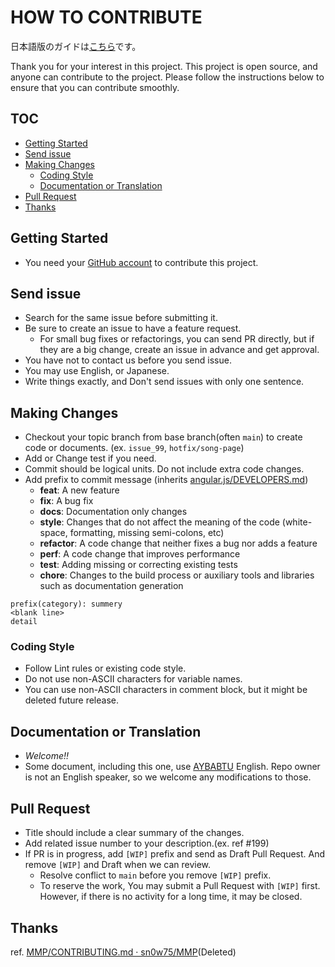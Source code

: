 # HOW TO CONTRIBUTE

日本語版のガイドは[こちら](CONTRIBUTING-ja.md)です。

Thank you for your interest in this project. This project is open source, and anyone can contribute to the project. Please follow the instructions below to ensure that you can contribute smoothly.

## TOC

- [Getting Started](#getting-started)
- [Send issue](#send-issue)
- [Making Changes](#making-changes)
  - [Coding Style](#coding-style)
  - [Documentation or Translation](#documentation-or-translation)
- [Pull Request](#pull-request)
- [Thanks](#thanks)

## Getting Started

- You need your [GitHub account](https://github.com/signup/free) to contribute this project.

## Send issue

- Search for the same issue before submitting it.
- Be sure to create an issue to have a feature request.
  - For small bug fixes or refactorings, you can send PR directly, but if they are a big change, create an issue in advance and get approval.
- You have not to contact us before you send issue.
- You may use English, or Japanese.
- Write things exactly, and Don't send issues with only one sentence.

## Making Changes

- Checkout your topic branch from base branch(often `main`) to create code or documents. (ex. `issue_99`, `hotfix/song-page`)
- Add or Change test if you need.
- Commit should be logical units. Do not include extra code changes.
- Add prefix to commit message (inherits [angular.js/DEVELOPERS.md](https://github.com/angular/angular.js/blob/master/DEVELOPERS.md#type))
  - **feat**: A new feature
  - **fix**: A bug fix
  - **docs**: Documentation only changes
  - **style**: Changes that do not affect the meaning of the code (white-space, formatting, missing semi-colons, etc)
  - **refactor**: A code change that neither fixes a bug nor adds a feature
  - **perf**: A code change that improves performance
  - **test**: Adding missing or correcting existing tests
  - **chore**: Changes to the build process or auxiliary tools and libraries such as documentation generation

```text
prefix(category): summery
<blank line>
detail
```

### Coding Style

- Follow Lint rules or existing code style.
- Do not use non-ASCII characters for variable names.
- You can use non-ASCII characters in comment block, but it might be deleted future release.

## Documentation or Translation

- *Welcome!!*
- Some document, including this one, use [AYBABTU](https://en.wikipedia.org/wiki/All_your_base_are_belong_to_us) English.
  Repo owner is not an English speaker, so we welcome any modifications to those.

## Pull Request

- Title should include a clear summary of the changes.
- Add related issue number to your description.(ex. ref #199)
- If PR is in progress, add `[WIP]` prefix and send as Draft Pull Request. And remove `[WIP]` and Draft when we can review.
  - Resolve conflict to `main` before you remove `[WIP]` prefix.
  - To reserve the work, You may submit a Pull Request with `[WIP]` first. However, if there is no activity for a long time, it may be closed.

## Thanks

ref. [MMP/CONTRIBUTING.md · sn0w75/MMP](https://github.com/sn0w75/MMP/blob/master/CONTRIBUTING.md)(Deleted)
